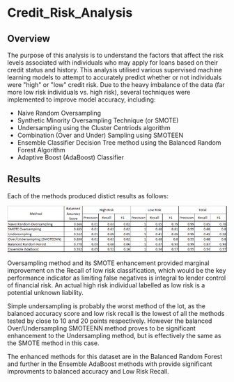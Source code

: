 # Credit_Risk_Analysis

## Overview

The purpose of this analysis is to understand the factors that affect the risk levels associated with individuals who may apply for loans based on their credit status and history.  This analysis utilised various supervised machine learning models to attempt to accurately predict whether or not individuals were "high" or "low" credit risk.  Due to the heavy imbalance of the data (far more low risk individuals vs. high risk), several techniques were implemented to improve model accuracy, including:
- Naive Random Oversampling
- Synthetic Minority Oversampling Technique (or SMOTE)
- Undersampling using the Cluster Centriods algorithm
- Combination (Over and Under) Sampling using SMOTEEN
- Ensemble Classifier Decision Tree method using the Balanced Random Forest Algorithm
- Adaptive Boost (AdaBoost) Classifier

## Results

Each of the methods produced distict results as follows:

![Results_Table](/Resources/Methods_Results_Table.png)

Oversampling method and its SMOTE enhancement provided marginal improvement on the Recall of low risk classification, which would be the key performance indicator as limiting false negatives is integral to lender control of financial risk.  An actual high risk individual labelled as low risk is a potential unknown liability.

Simple undersampling is probably the worst method of the lot, as the balanced accuracy score and low risk recall is the lowest of all the methods tested by close to 10 and 20 points respectively.  However the balanced Over/Undersampling SMOTEENN method proves to be significant enhancement to the Undersampling method, but is effectively the same as the SMOTE method in this case.

The enhanced methods for this dataset are in the Balanced Random Forest and further in the Ensemble AdaBoost methods with provide significant improvments to balanced accuracy and Low Risk Recall.

